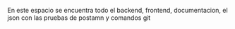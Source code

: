En este espacio se encuentra todo el backend, frontend, documentacion, el json con las pruebas de postamn y comandos git
